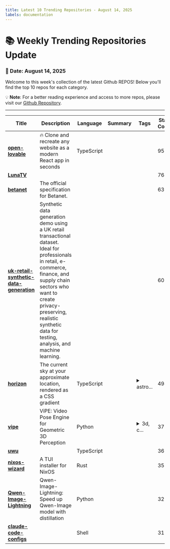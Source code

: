 ```yaml
---
title: Latest 10 Trending Repositories - August 14, 2025
labels: documentation
---
```

# 📚 Weekly Trending Repositories Update

### 📅 Date: August 14, 2025

Welcome to this week's collection of the latest Github REPOS! Below you'll find the top 10 repos for each category.

💡 **Note**: For a better reading experience and access to more repos, please visit our [Github Repository](https://github.com/marc-ko/daily-trending-repo).

---

| **Title** | **Description** | **Language** | **Summary** | **Tags** | **Stars Count** |
| --- | --- | --- | --- | --- | --- |
| **[open-lovable](https://github.com/mendableai/open-lovable)** | 🔥 Clone and recreate any website as a modern React app in seconds | TypeScript |  |  | 9531 |
| **[LunaTV](https://github.com/MoonTechLab/LunaTV)** |  |  |  |  | 764 |
| **[betanet](https://github.com/ravendevteam/betanet)** | The official specification for Betanet. |  |  |  | 630 |
| **[uk-retail-synthetic-data-generation](https://github.com/syncora-ai/uk-retail-synthetic-data-generation)** | Synthetic data generation demo using a UK retail transactional dataset. Ideal for professionals in retail, e-commerce, finance, and supply chain sectors who want to create privacy-preserving, realistic synthetic data for testing, analysis, and machine learning. |  |  |  | 609 |
| **[horizon](https://github.com/dnlzro/horizon)** | The current sky at your approximate location, rendered as a CSS gradient | TypeScript |  | <details><summary>astro...</summary><p>astro, css, graphics, html-day</p></details> | 494 |
| **[vipe](https://github.com/nv-tlabs/vipe)** | ViPE: Video Pose Engine for Geometric 3D Perception | Python |  | <details><summary>3d, c...</summary><p>3d, camera, depth-estimation, slam</p></details> | 370 |
| **[uwu](https://github.com/context-labs/uwu)** |  | TypeScript |  |  | 369 |
| **[nixos-wizard](https://github.com/km-clay/nixos-wizard)** | A TUI installer for NixOS | Rust |  |  | 358 |
| **[Qwen-Image-Lightning](https://github.com/ModelTC/Qwen-Image-Lightning)** | Qwen-Image-Lightning: Speed up Qwen-Image model with distillation | Python |  |  | 326 |
| **[claude-code-configs](https://github.com/Matt-Dionis/claude-code-configs)** |  | Shell |  |  | 319 |

